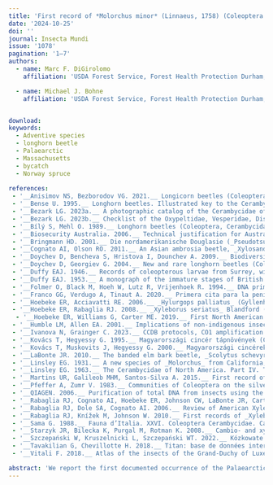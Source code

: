 ```yaml
---
title: 'First record of *Molorchus minor* (Linnaeus, 1758) (Coleoptera: Cerambycidae) in North America'
date: '2024-10-25'
doi: ''
journal: Insecta Mundi
issue: '1078'
pagination: '1–7'
authors:
  - name: Marc F. DiGirolomo
    affiliation: 'USDA Forest Service, Forest Health Protection Durham, New Hampshire, 03824, U.S.A.'

  - name: Michael J. Bohne
    affiliation: 'USDA Forest Service, Forest Health Protection Durham, New Hampshire, 03824, U.S.A.'


download: 
keywords:
  - Adventive species
  - longhorn beetle
  - Palaearctic
  - Massachusetts
  - bycatch
  - Norway spruce
  
references:
 - '__Anisimov NS, Bezborodov VG. 2021.__ Longicorn beetles (Coleoptera: Disteniidae, Cerambycidae) of the Russky Island (Primorsky Krai, Russia). Ecologica Montenegrina 40: 46–58'
 - '__Bense U. 1995.__ Longhorn beetles. Illustrated key to the Cerambycidae and Vesperidae of Europe. Margraf; Weikersheim, Germany. 512 p.'
 - '__Bezark LG. 2023a.__ A photographic catalog of the Cerambycidae of the world. Old world Cerambycidae catalog. Available at http://bezbycids.com/byciddb/wdefault.asp?w=o (Last accessed 04 December 2023.)'
 - '__Bezark LG. 2023b.__ Checklist of the Oxypeltidae, Vesperidae, Disteniidae and Cerambycidae (Coleoptera) of the western hemisphere. 2023 edition. Updated through 31 December 2022. Available at http://bezbycids.com/byciddb/wdefault. asp?w=n/ (Last accessed 04 December 2023.)'
 - '__Bílý S, Mehl O. 1989.__ Longhorn beetles (Coleoptera, Cerambycidae) of Fennoscandia and Denmark. EJ Brill/Scandinavian Science Press Ltd; Leiden, Netherlands. 203 p.'
 - '__Biosecurity Australia. 2006.__ Technical justification for Australia’s requirement for wood packaging material to be bark free. Biosecurity Australia; Canberra, Australia. 123 p. Available at https://www.agriculture.gov.au/sites/default/files/sitecollectiondocuments/ba/memos/2006/animal/2006-13a.pdf'
 - '__Bringmann HD. 2001.__ Die nordamerikanische Douglasie (_Pseudotsuga menziesii_) als entwicklungsstätte für heimische bockkäfer (Col., Cerambycidae). Entomologische Nachrichten und Berichte 45: 97–104.'
 - '__Cognato AI, Olson RO. 2011.__ An Asian ambrosia beetle, _Xylosandrus amputatus_ (Blandford) (Curculionidae: Scolytinae: Xyleborini), discovered in Florida, U.S.A. The Coleopterists Bulletin 65(1): 43–45.'
 - '__Doychev D, Bencheva S, Hristova I, Dounchev A. 2009.__ Biodiversity of the longhorn beetles (Coleoptera: Cerambycidae) in the Vitosha Natural Park and Bistrishko Branishte Biosphere Reserve. Forestry Ideas 37(1): 186–197.'
 - '__Doychev D, Georgiev G. 2004.__ New and rare longhorn beetles (Coleoptera: Cerambycidae) in Bulgaria. Acta Zoologica Bulgarica 56(2): 167–174.'
 - '__Duffy EAJ. 1946.__ Records of coleopterous larvae from Surrey, with a note on host-plants. The Entomologist’s Monthly Magazine 82: 270–273.'
 - '__Duffy EAJ. 1953.__ A monograph of the immature stages of British and imported timber beetles (Cerambycidae). The British Museum (Natural History); London. 350 p.'
 - '__Folmer O, Black M, Hoeh W, Lutz R, Vrijenhoek R. 1994.__ DNA primers for amplification of mitochondrial cytochrome c oxidase subunit I from diverse metazoan invertebrates. Molecular Marine Biology and Biotechnology 3: 294–299.'
 - '__Franco GG, Verdugo A, Tinaut A. 2020.__ Primera cita para la península ibérica de _Molorchus_ (_Caenoptera_) _minor_ (Linnaeus, 1758) (Coleoptera, Cerambycidae) [First record of _Molorchus_ (_Caenoptera_) _minor_ (Linnaeus, 1758) (Coleoptera, Cerambycidae) from the Iberian Peninsula. Boletin de la Asociacion Espanola de Entomologia 44(1-2): 227–229.'
 - '__Hoebeke ER, Acciavatti RE. 2006.__ _Hylurgops palliatus_ (Gyllenhal) (Coleoptera: Curculionidae: Scolytinae), an Eurasian bark beetle new to North America. Proceedings of the Entomological Society of Washington 108(2): 267–273.'
 - '__Hoebeke ER, Rabaglia RJ. 2008.__ _Xyleborus seriatus_ Blandford (Coleoptera: Curculionidae: Scolytinae), an Asian ambrosia beetle new to North America. Proceedings of the Entomological Society of Washington 110(2): 470–476.'
  - '__Hoebeke ER, Williams G, Carter ME. 2019.__ First North American records of the Eastern Palearctic flat bug _Mezira subsetosa_ Josifov and Kerzhner (Hemiptera: Aradidae: Mezirinae) from the Mid-Atlantic states and northern Georgia, with a redescription, diagnosis, and a revised key to the U.S. species of _Mezira_. Proceedings of the Entomological Society of Washington 121(3): 439–448.'
 - '__Humble LM, Allen EA. 2001.__ Implications of non-indigenous insect introductions in forest ecosystems. p. 45–55. In: Liebhold AM, McManus ML, Otvos IS, Fosbroke SLC (eds.). Proceedings integrated management and dynamics of forest defoliating insects. Victoria, British Columbia, Canada August 15-19, 1999. General Technical Report NE-277. United States Department of Agriculture Forest Service; Newtown Square, PA. 167 p.'
 - '__Ivanova N, Grainger C. 2023.__ CCDB protocols, CO1 amplification. Canadian Centre for DNA Barcoding, Guelph, ON, Canada. Available at https://ccdb.ca/site/wp-content/uploads/2016/09/CCDB_Amplification.pdf (Last accessed 16 June 2023.)'
 - '__Kovács T, Hegyessy G. 1995.__ Magyarországi cincér tápnövények (Coleoptera, Cerambycidae). Folia Historico Naturalia Musei Matraensis 20: 185–197.'
 - '__Kovács T, Muskovits J, Hegyessy G. 2000.__ Magyarországi cincérek tápnövény- és lelőhelyadatai III. (Coleoptera: Cerambycidae). Folia Historico Naturalia Musei Matraensis 24: 205–220.'
 - '__LaBonte JR. 2010.__ The banded elm bark beetle, _Scolytus schevyrewi_ Semenov (Coleoptera, Curculionidae, Scolytinae) in North America: a taxonomic review and modifications to the Wood (1982) key to the species of _Scolytus_ Geoffroy in North and Central America. ZooKeys 56: 207–218.'
 - '__Linsley EG. 1931.__ A new species of _Molorchus_ from California, Coleoptera, Cerambycidae. The Pan-Pacific Entomologist 8(1): 37–38.'
 - '__Linsley EG. 1963.__ The Cerambycidae of North America. Part IV. Taxonomy and classification of the subfamily Cerambycinae, tribes Elaphidionini through Rhinotragini. University of California Publications in Entomology No. 21. University of California Press; Berkeley and Los Angeles, CA, USA. ix+ 165 p.'
 - '__Martins UR, Galileob MHM, Santos-Silva A. 2015.__ First record of _Molorchus minor minor_ (Linnaeus) (Coleoptera, Cerambycidae) in Brazil. Revista Brasileira de Entomologia 59(1): 61.'
 - '__Pfeffer A, Zumr V. 1983.__ Communities of Coleoptera on the silver fir (_Abies alba_). Acta Entomologica Bohemoslovaca 80(6): 401–412.'
 - '__QIAGEN. 2006.__ Purification of total DNA from insects using the DNeasy® Blood & Tissue Kit. Available at https://www. qiagen.com/us/resources/download.aspx?id=cabd47a4-cb5a-4327-b10d-d90b8542421e&lang=en (Last accessed 16 Jun 2023.)'
 - '__Rabaglia RJ, Cognato AI, Hoebeke ER, Johnson CW, LaBonte JR, Carter ME, Vlach JJ. 2019.__ Early detection and rapid response: a 10-year summary of the USDA Forest Service program of surveillance for non-native bark and ambrosia beetles. American Entomologist 65(1): 29–42.'
 - '__Rabaglia RJ, Dole SA, Cognato AI. 2006.__ Review of American Xyleborina (Coleoptera: Curculionidae: Scolytinae) occurring north of Mexico, with an illustrated key. Annals of the Entomological Society of America 99(6): 1034–1056.'
 - '__Rabaglia RJ, Knížek M, Johnson W. 2010.__ First records of _Xyleborinus octiesdentatus_ (Murayama) (Coleoptera, Curculionidae, Scolytinae) from North America. ZooKeys 56: 219–226.'
 - '__Sama G. 1988.__ Fauna d’Italia. XXVI. Coleoptera Cerambycidae. Catalogo Topografico e Sinonimico. Calderini; Bologna, Italy. xxxvi + 216 p.'
 - '__Starzyk JR, Bilecka K, Purgal M, Rotman K. 2008.__ Cambio- and xylophagous insects infesting scots pine (_Pinus sylvestris_ L.) cut off tree-tops and branches left in the forest after thinnings and final cuttings. Acta Scientiarum Polonorum Silvarum Colendarum Ratio et Industria Lignaria 7(1): 59–74.'
 - '__Szczepański W, Kruszelnicki L, Szczepański WT. 2022.__ Kózkowate (Coleoptera: Cerambycidae) miasta Siemianowice Śląskie. Rocznik Muzeum Górnośląskiego W Bytomiu, Przyroda 28(3): 1–29.'
 - '__Tavakilian G, Chevillotte H. 2018.__ Titan: base de données internationales sur les Cerambycidae ou Longicornes. Version 4.0, 15 October 2018. Available at http://titan.gbif.fr/index.html (Last accessed 02 Jan 2024.)'
 - '__Vitali F. 2018.__ Atlas of the insects of the Grand-Duchy of Luxembourg: Coleoptera, Cerambycidae. Ferrantia 79. Musée National d’Histoire Naturelle; Luxembourg. 208 p..'

abstract: 'We report the first documented occurrence of the Palaearctic longhorn beetle *Molorchus minor* (Linnaeus) (Coleoptera: Cerambycidae: Cerambycinae) based on specimens collected from bycatch of a bark and ambrosia beetle early detection trapping program in Massachusetts, USA. Diagnostic characters are discussed, and a modified key is presented to facilitate species identification of the genus in North America.'
---
```


